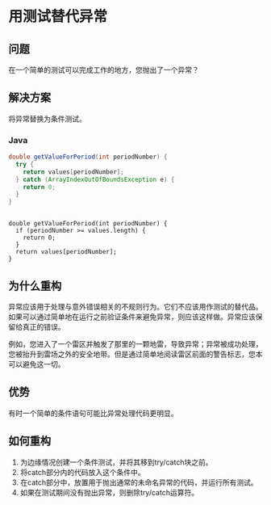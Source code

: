 # 用测试替代异常

## 问题
在一个简单的测试可以完成工作的地方，您抛出了一个异常？

## 解决方案
将异常替换为条件测试。

### Java
```java
double getValueForPeriod(int periodNumber) {
  try {
    return values[periodNumber];
  } catch (ArrayIndexOutOfBoundsException e) {
    return 0;
  }
}
```
```

double getValueForPeriod(int periodNumber) {
  if (periodNumber >= values.length) {
    return 0;
  }
  return values[periodNumber];
}
```

## 为什么重构
异常应该用于处理与意外错误相关的不规则行为。它们不应该用作测试的替代品。如果可以通过简单地在运行之前验证条件来避免异常，则应该这样做。异常应该保留给真正的错误。

例如，您进入了一个雷区并触发了那里的一颗地雷，导致异常；异常被成功处理，您被抬升到雷场之外的安全地带。但是通过简单地阅读雷区前面的警告标志，您本可以避免这一切。

## 优势
有时一个简单的条件语句可能比异常处理代码更明显。

## 如何重构
1. 为边缘情况创建一个条件测试，并将其移到try/catch块之前。
2. 将catch部分内的代码放入这个条件中。
3. 在catch部分中，放置用于抛出通常的未命名异常的代码，并运行所有测试。
4. 如果在测试期间没有抛出异常，则删除try/catch运算符。